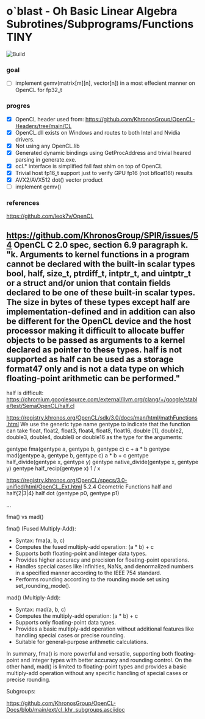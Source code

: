 # o`blast - Oh Basic Linear Algebra Subrotines/Subprograms/Functions TINY

![Build](https://github.com/leok7v/oblast/workflows/build/badge.svg)

### goal

- [ ] implement gemv(matrix[m][n], vector[n]) in a most effecient manner on OpenCL for fp32_t

### progres

- [x] OpenCL header used from: 
   https://github.com/KhronosGroup/OpenCL-Headers/tree/main/CL
- [x] OpenCL.dll exists on Windows and routes to both Intel and Nvidia drivers.
- [x] Not using any OpenCL.lib
- [x] Generated dynamic bindings using GetProcAddress and trivial heared parsing in generate.exe.
- [x] ocl.* interface is simplified fail fast shim on top of OpenCL
- [x] Trivial host fp16_t support just to verify GPU fp16 (not bfloat16!) results
- [x] AVX2/AVX512 dot() vector product
- [ ] implement gemv()

### references

https://github.com/leok7v/OpenCL

https://github.com/KhronosGroup/SPIR/issues/54
OpenCL C 2.0 spec, section 6.9 paragraph k.
"k. Arguments to kernel functions in a program cannot be declared with the built-in scalar
types bool, half, size_t, ptrdiff_t, intptr_t, and uintptr_t or a struct
and/or union that contain fields declared to be one of these built-in scalar types. The size
in bytes of these types except half are implementation-defined and in addition can also
be different for the OpenCL device and the host processor making it difficult to allocate
buffer objects to be passed as arguments to a kernel declared as pointer to these types.
half is not supported as half can be used as a storage format47 only and is not a data
type on which floating-point arithmetic can be performed."
--
half is difficult:
https://chromium.googlesource.com/external/llvm.org/clang/+/google/stable/test/SemaOpenCL/half.cl


https://registry.khronos.org/OpenCL/sdk/3.0/docs/man/html/mathFunctions.html
We use the generic type name gentype to indicate that the function can take 
    float, float2, float3, float4, float8, float16, 
    double [1], double2, double3, double4, double8 or double16 
as the type for the arguments:

gentype fma(gentype a, gentype b, gentype c)
c + a * b
gentype mad(gentype a, gentype b, gentype c)
a * b + c
gentype half_divide(gentype x, gentype y)
gentype native_divide(gentype x, gentype y)
gentype half_recip(gentype x) 1 / x

https://registry.khronos.org/OpenCL/specs/3.0-unified/html/OpenCL_Ext.html
5.2.4 Geometric Functions
half and half{2|3|4}
half dot (gentype p0, gentype p1)

...

fma() vs mad()

fma() (Fused Multiply-Add):
* Syntax: fma(a, b, c)
* Computes the fused multiply-add operation: (a * b) + c
* Supports both floating-point and integer data types.
* Provides higher accuracy and precision for floating-point operations.
* Handles special cases like infinities, NaNs, and denormalized numbers 
  in a specified manner according to the IEEE 754 standard.
* Performs rounding according to the rounding mode set using set_rounding_mode().

mad() (Multiply-Add):
* Syntax: mad(a, b, c)
* Computes the multiply-add operation: (a * b) + c
* Supports only floating-point data types.
* Provides a basic multiply-add operation without additional features like handling special cases or precise rounding.
* Suitable for general-purpose arithmetic calculations.


In summary, fma() is more powerful and versatile, supporting both 
floating-point and integer types with better accuracy and rounding control. 
On the other hand, mad() is limited to floating-point types and provides 
a basic multiply-add operation without any specific handling of special 
cases or precise rounding.

Subgroups:

https://github.com/KhronosGroup/OpenCL-Docs/blob/main/ext/cl_khr_subgroups.asciidoc
